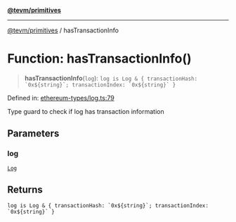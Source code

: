 [**@tevm/primitives**](../README.md)

***

[@tevm/primitives](../globals.md) / hasTransactionInfo

# Function: hasTransactionInfo()

> **hasTransactionInfo**(`log`): `` log is Log & { transactionHash: `0x${string}`; transactionIndex: `0x${string}` } ``

Defined in: [ethereum-types/log.ts:79](https://github.com/evmts/primitives/blob/main/src/ethereum-types/log.ts#L79)

Type guard to check if log has transaction information

## Parameters

### log

[`Log`](../interfaces/Log.md)

## Returns

`` log is Log & { transactionHash: `0x${string}`; transactionIndex: `0x${string}` } ``
